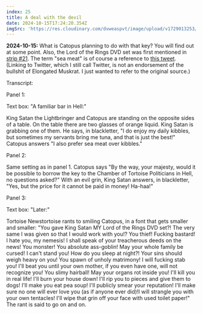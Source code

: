 ```yaml
---
index: 25
title: A deal with the devil
date: 2024-10-15T17:24:20.354Z
imgSrc: 'https://res.cloudinary.com/dvweaspvt/image/upload/v1729013253/25_kj95xm.png'
---
```


**2024-10-15:** What is Catopus planning to do with that key? You will find out at some point. Also, the Lord of the Rings DVD set was first mentioned in [strip #21](https://thetortoisewebcomic.net/comics/21). The term "sea meat" is of course a reference to [this tweet](https://x.com/Nowacking/status/1219109755580559362). (Linking to Twitter, which I still call Twitter, is not an endorsement of the bullshit of Elongated Muskrat. I just wanted to refer to the original source.)

Transcript:

Panel 1:

Text box: "A familiar bar in Hell:"

King Satan the Lightbringer and Catopus are standing on the opposite sides of a table. On the table there are two glasses of orange liquid. King Satan is grabbing one of them. He says, in blackletter, "I do enjoy my daily kibbles, but sometimes my servants bring me tuna, and that is just the best!" Catopus answers "I also prefer sea meat over kibbles."

Panel 2:

Same setting as in panel 1. Catopus says "By the way, your majesty, would it be possible to borrow the key to the Chamber of Tortoise Politicians in Hell, no questions asked?" With an evil grin, King Satan answers, in blackletter, "Yes, but the price for it cannot be paid in money! Ha-haa!"

Panel 3:

Text box: "Later:"

Tortoise Newstortoise rants to smiling Catopus, in a font that gets smaller and smaller: "You gave King Satan MY Lord of the Rings DVD set?! The very same I was given so that I would work with you!? You thief! Fucking bastard! I hate you, my nemesis! I shall speak of your treacherous deeds on the news! You monster! You absolute ass-goblin! May your whole family be cursed! I can't stand you! How do you sleep at night?! Your sins should weigh heavy on you! You spawn of unholy matrimony! I will fucking stab you! I'll beat you until your own mother, if you even have one, will not recognize you! You slimy hairball! May your organs rot inside you! I'll kill you in real life! I'll burn your house down! I'll rip you to pieces and give them to dogs! I'll make you eat pea soup! I'll publicly smear your reputation! I'll make sure no one will ever love you (as if anyone ever did)!I will strangle you with your own tentacles! I'll wipe that grin off your face with used toilet paper!" The rant is said to go on and on.
